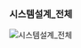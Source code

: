 ### 시스템설계_전체
![시스템설계_전체](https://github.com/user-attachments/assets/272d3ec2-2e81-4551-b6b8-c392c7225a88)
